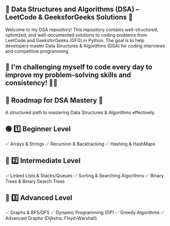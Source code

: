 ## 📌 **Data Structures and Algorithms (DSA) – LeetCode & GeeksforGeeks Solutions** 🚀

Welcome to my DSA repository! This repository contains well-structured, optimized, and well-documented solutions to coding problems from LeetCode and GeeksforGeeks (GFG) in Python. The goal is to help developers master Data Structures & Algorithms (DSA) for coding interviews and competitive programming.

## 📌 I'm challenging myself to code every day to improve my problem-solving skills and consistency! 💪🔥



## 📌 **Roadmap for DSA Mastery** 🚀

A structured path to mastering Data Structures & Algorithms effectively.

## 🟢 1️⃣ **Beginner Level**

✅ Arrays & Strings
✅ Recursion & Backtracking
✅ Hashing & HashMaps

## 🔵 2️⃣ **Intermediate Level**

✅ Linked Lists & Stacks/Queues
✅ Sorting & Searching Algorithms
✅ Binary Trees & Binary Search Trees

## 🔴 3️⃣ **Advanced Level**

✅ Graphs & BFS/DFS
✅ Dynamic Programming (DP)
✅ Greedy Algorithms
✅ Advanced Graphs (Dijkstra, Floyd-Warshall)



